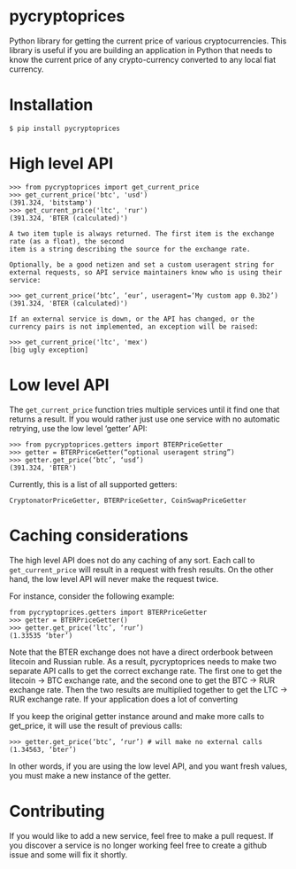 pycryptoprices
==============

Python library for getting the current price of various cryptocurrencies.
This library is useful if you are building an application in Python that needs
to know the current price of any crypto-currency converted to any local fiat currency.

Installation
============

    $ pip install pycryptoprices

High level API
==============

    >>> from pycryptoprices import get_current_price
    >>> get_current_price('btc', 'usd')
    (391.324, 'bitstamp')
    >>> get_current_price('ltc', 'rur')
    (391.324, 'BTER (calculated)')

    A two item tuple is always returned. The first item is the exchange  rate (as a float), the second
    item is a string describing the source for the exchange rate.

    Optionally, be a good netizen and set a custom useragent string for
    external requests, so API service maintainers know who is using their service:

    >>> get_current_price(‘btc’, ‘eur’, useragent=‘My custom app 0.3b2’)
    (391.324, 'BTER (calculated)')

    If an external service is down, or the API has changed, or the
    currency pairs is not implemented, an exception will be raised:

    >>> get_current_price('ltc', 'mex')
    [big ugly exception]

Low level API
=============

The `get_current_price` function tries multiple services until it find one that returns a result.
If you would rather just use one service with no automatic retrying, use the low level ‘getter’ API:

    >>> from pycryptoprices.getters import BTERPriceGetter
    >>> getter = BTERPriceGetter(“optional useragent string”)
    >>> getter.get_price(‘btc’, ‘usd’)
    (391.324, 'BTER')

Currently, this is a list of all supported getters:

    CryptonatorPriceGetter, BTERPriceGetter, CoinSwapPriceGetter


Caching considerations
======================

The high level API does not do any caching of any sort. Each call to `get_current_price` will result in a
request with fresh results. On the other hand, the low level API will never make the request twice.

For instance, consider the following example:

    from pycryptoprices.getters import BTERPriceGetter
    >>> getter = BTERPriceGetter()
    >>> getter.get_price(‘ltc’, ‘rur’)
    (1.33535 ‘bter’)

Note that the BTER exchange does not have a direct orderbook between litecoin and Russian ruble. As a result, pycryptoprices
needs to make two separate API calls to get the correct exchange rate. The first one to get the litecoin -> BTC
exchange rate, and the second one to get the BTC -> RUR exchange rate. Then the two results are multiplied together
to get the LTC -> RUR exchange rate. If your application does a lot of converting

If you keep the original getter instance around and make more calls to get_price, it will use the result of previous calls:

    >>> getter.get_price(‘btc’, ‘rur’) # will make no external calls
    (1.34563, ‘bter’)

In other words, if you are using the low level API, and you want fresh values, you must make a new instance of the getter.

Contributing
============

If you would like to add a new service, feel free to make a pull request.
If you discover a service is no longer working feel free to create a github issue and some will fix it shortly.